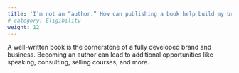 ```yaml
---
title: 'I’m not an “author.” How can publishing a book help build my brand?'
# category: Eligibility
weight: 12
---
```


A well-written book is the cornerstone of a fully developed brand and business. Becoming an author can lead to additional opportunities like speaking, consulting, selling courses, and more. 